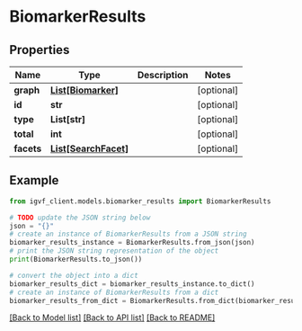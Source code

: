 # BiomarkerResults


## Properties

Name | Type | Description | Notes
------------ | ------------- | ------------- | -------------
**graph** | [**List[Biomarker]**](Biomarker.md) |  | [optional] 
**id** | **str** |  | [optional] 
**type** | **List[str]** |  | [optional] 
**total** | **int** |  | [optional] 
**facets** | [**List[SearchFacet]**](SearchFacet.md) |  | [optional] 

## Example

```python
from igvf_client.models.biomarker_results import BiomarkerResults

# TODO update the JSON string below
json = "{}"
# create an instance of BiomarkerResults from a JSON string
biomarker_results_instance = BiomarkerResults.from_json(json)
# print the JSON string representation of the object
print(BiomarkerResults.to_json())

# convert the object into a dict
biomarker_results_dict = biomarker_results_instance.to_dict()
# create an instance of BiomarkerResults from a dict
biomarker_results_from_dict = BiomarkerResults.from_dict(biomarker_results_dict)
```
[[Back to Model list]](../README.md#documentation-for-models) [[Back to API list]](../README.md#documentation-for-api-endpoints) [[Back to README]](../README.md)


